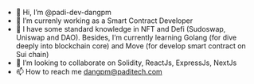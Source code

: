- 👋 Hi, I’m @padi-dev-dangpm
- 👀 I’m currenly working as a Smart Contract Developer
- 🌱 I have some standard knowledge in NFT and Defi (Sudoswap, Uniswap and DAO). Besides, I’m currently learning Golang (for dive deeply into blockchain core) and Move (for develop smart contract on Sui chain)
- 💞️ I’m looking to collaborate on Solidity, ReactJs, ExpressJs, NextJs
- 📫 How to reach me dangpm@paditech.com

<!---
padi-dev-dangpm/padi-dev-dangpm is a ✨ special ✨ repository because its `README.md` (this file) appears on your GitHub profile.
You can click the Preview link to take a look at your changes.
--->
